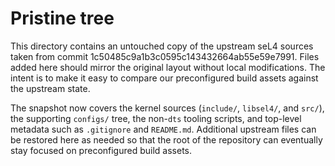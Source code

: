 # Pristine tree

This directory contains an untouched copy of the upstream seL4 sources taken
from commit 1c50485c9a1b3c0595c143432664ab55e59e7991. Files added here should
mirror the original layout without local modifications. The intent is to make
it easy to compare our preconfigured build assets against the upstream state.

The snapshot now covers the kernel sources (`include/`, `libsel4/`, and
`src/`), the supporting `configs/` tree, the non-`dts` tooling scripts, and
top-level metadata such as `.gitignore` and `README.md`. Additional upstream
files can be restored here as needed so that the root of the repository can
eventually stay focused on preconfigured build assets.
